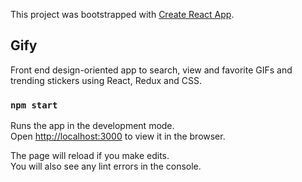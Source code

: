 This project was bootstrapped with [Create React App](https://github.com/facebook/create-react-app).

## Gify

 Front end design-oriented app to search, view and favorite GIFs and trending stickers using React, Redux and CSS. 
 
### `npm start`

Runs the app in the development mode.<br />
Open [http://localhost:3000](http://localhost:3000) to view it in the browser.

The page will reload if you make edits.<br />
You will also see any lint errors in the console.

